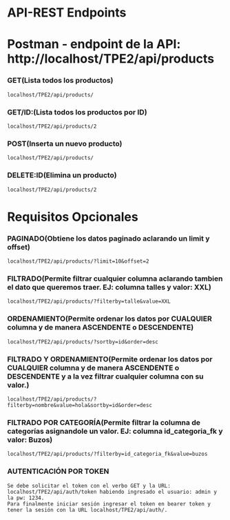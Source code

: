 # API-REST Endpoints 
# Postman - endpoint de la API: http://localhost/TPE2/api/products
### GET(Lista todos los productos)

```
localhost/TPE2/api/products/
```

### GET/ID:(Lista todos los productos por ID)

```
localhost/TPE2/api/products/2
```
### POST(Inserta un nuevo producto)

```
localhost/TPE2/api/products/
```
### DELETE:ID(Elimina un producto)

```
localhost/TPE2/api/products/2
```
# Requisitos Opcionales

### PAGINADO(Obtiene los datos paginado aclarando un limit y offset)

```
localhost/TPE2/api/products/?limit=10&offset=2
```
### FILTRADO(Permite filtrar cualquier columna aclarando tambien el dato que queremos traer. EJ: columna talles y valor: XXL)

```
localhost/TPE2/api/products/?filterby=talle&value=XXL
```
### ORDENAMIENTO(Permite ordenar los datos por CUALQUIER columna y de manera ASCENDENTE o DESCENDENTE)

```
localhost/TPE2/api/products/?sortby=id&order=desc
```

### FILTRADO Y ORDENAMIENTO(Permite ordenar los datos por CUALQUIER columna y de manera ASCENDENTE o DESCENDENTE y a la vez filtrar cualquier columna con su valor.)

```
localhost/TPE2/api/products/?filterby=nombre&value=hola&sortby=id&order=desc
```
### FILTRADO POR CATEGORÍA(Permite filtrar la columna de categorías asignandole un valor. EJ: columna id_categoria_fk y valor: Buzos)

```
localhost/TPE2/api/products/?filterby=id_categoria_fk&value=buzos
```
### AUTENTICACIÓN POR TOKEN

```
Se debe solicitar el token con el verbo GET y la URL: localhost/TPE2/api/auth/token habiendo ingresado el usuario: admin y la pw: 1234.
Para finalmente iniciar sesión ingresar el token en bearer token y tener la sesión con la URL localhost/TPE2/api/auth/.
```
